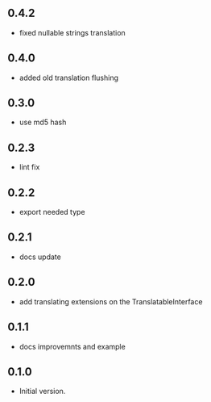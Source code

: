 ## 0.4.2

- fixed nullable strings translation

## 0.4.0

- added old translation flushing

## 0.3.0

- use md5 hash

## 0.2.3

- lint fix

## 0.2.2

- export needed type

## 0.2.1

- docs update

## 0.2.0

- add translating extensions on the TranslatableInterface

## 0.1.1

- docs improvemnts and example

## 0.1.0

- Initial version.
